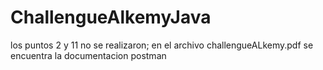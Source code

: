 # ChallengueAlkemyJava
los puntos 2 y 11 no se realizaron; 
en el archivo challengueALkemy.pdf se encuentra la documentacion postman
